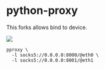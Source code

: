 # python-proxy
This forks allows bind to device. 

<picture>
  <source media="(prefers-color-scheme: dark)" srcset="https://user-images.githubusercontent.com/1202244/218605530-82e96479-01a3-4371-89a7-656b874a508e.svg">
  <source media="(prefers-color-scheme: light)" srcset="https://user-images.githubusercontent.com/1202244/218605535-7759398c-ccd5-4b61-8a7e-46d128ced1dd.svg">
  <img src="https://user-images.githubusercontent.com/1202244/218605535-7759398c-ccd5-4b61-8a7e-46d128ced1dd.svg">
</picture>

```
pproxy \
  -l socks5://0.0.0.0:8000/@eth0 \
  -l socks5://0.0.0.0:8001/@eth1
```
